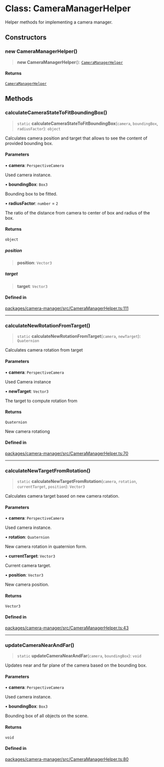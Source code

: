 # Class: CameraManagerHelper

Helper methods for implementing a camera manager.

## Constructors

### new CameraManagerHelper()

> **new CameraManagerHelper**(): [`CameraManagerHelper`](CameraManagerHelper.md)

#### Returns

[`CameraManagerHelper`](CameraManagerHelper.md)

## Methods

### calculateCameraStateToFitBoundingBox()

> `static` **calculateCameraStateToFitBoundingBox**(`camera`, `boundingBox`, `radiusFactor`): `object`

Calculates camera position and target that allows to see the content of provided bounding box.

#### Parameters

• **camera**: `PerspectiveCamera`

Used camera instance.

• **boundingBox**: `Box3`

Bounding box to be fitted.

• **radiusFactor**: `number` = `2`

The ratio of the distance from camera to center of box and radius of the box.

#### Returns

`object`

##### position

> **position**: `Vector3`

##### target

> **target**: `Vector3`

#### Defined in

[packages/camera-manager/src/CameraManagerHelper.ts:111](https://github.com/cognitedata/reveal/blob/2acd9d17229d2bc8e309653b4d6a39ad941e44f1/viewer/packages/camera-manager/src/CameraManagerHelper.ts#L111)

***

### calculateNewRotationFromTarget()

> `static` **calculateNewRotationFromTarget**(`camera`, `newTarget`): `Quaternion`

Calculates camera rotation from target

#### Parameters

• **camera**: `PerspectiveCamera`

Used Camera instance

• **newTarget**: `Vector3`

The target to compute rotation from

#### Returns

`Quaternion`

New camera rotationg

#### Defined in

[packages/camera-manager/src/CameraManagerHelper.ts:70](https://github.com/cognitedata/reveal/blob/2acd9d17229d2bc8e309653b4d6a39ad941e44f1/viewer/packages/camera-manager/src/CameraManagerHelper.ts#L70)

***

### calculateNewTargetFromRotation()

> `static` **calculateNewTargetFromRotation**(`camera`, `rotation`, `currentTarget`, `position`): `Vector3`

Calculates camera target based on new camera rotation.

#### Parameters

• **camera**: `PerspectiveCamera`

Used camera instance.

• **rotation**: `Quaternion`

New camera rotation in quaternion form.

• **currentTarget**: `Vector3`

Current camera target.

• **position**: `Vector3`

New camera position.

#### Returns

`Vector3`

#### Defined in

[packages/camera-manager/src/CameraManagerHelper.ts:43](https://github.com/cognitedata/reveal/blob/2acd9d17229d2bc8e309653b4d6a39ad941e44f1/viewer/packages/camera-manager/src/CameraManagerHelper.ts#L43)

***

### updateCameraNearAndFar()

> `static` **updateCameraNearAndFar**(`camera`, `boundingBox`): `void`

Updates near and far plane of the camera based on the bounding box.

#### Parameters

• **camera**: `PerspectiveCamera`

Used camera instance.

• **boundingBox**: `Box3`

Bounding box of all objects on the scene.

#### Returns

`void`

#### Defined in

[packages/camera-manager/src/CameraManagerHelper.ts:80](https://github.com/cognitedata/reveal/blob/2acd9d17229d2bc8e309653b4d6a39ad941e44f1/viewer/packages/camera-manager/src/CameraManagerHelper.ts#L80)

